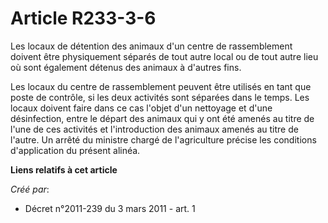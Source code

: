 # Article R233-3-6

Les locaux de détention des animaux d'un centre de rassemblement doivent être physiquement séparés de tout autre local ou de
tout autre lieu où sont également détenus des animaux à d'autres fins. 

Les locaux du centre de rassemblement peuvent être utilisés en tant que poste de contrôle, si les deux activités sont
séparées dans le temps. Les locaux doivent faire dans ce cas l'objet d'un nettoyage et d'une désinfection, entre le départ
des animaux qui y ont été amenés au titre de l'une de ces activités et l'introduction des animaux amenés au titre de l'autre.
Un arrêté du ministre chargé de l'agriculture précise les conditions d'application du présent alinéa.

**Liens relatifs à cet article**

_Créé par_:

  - Décret n°2011-239 du 3 mars 2011 - art. 1
